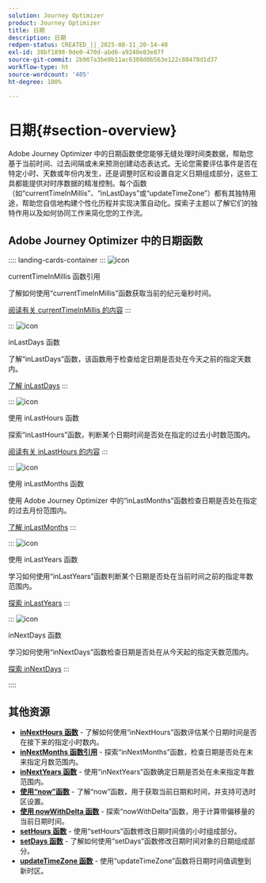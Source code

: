 ```yaml
---
solution: Journey Optimizer
product: Journey Optimizer
title: 日期
description: 日期
redpen-status: CREATED_||_2025-08-11_20-14-40
exl-id: 38bf1898-9de0-470d-abd6-a9240e83e87f
source-git-commit: 2b907a3be8b11ac6308d0b563e122c88478d1d37
workflow-type: ht
source-wordcount: '405'
ht-degree: 100%

---
```


# 日期{#section-overview}

Adobe Journey Optimizer 中的日期函数使您能够无缝处理时间类数据，帮助您基于当前时间、过去间隔或未来预测创建动态表达式。无论您需要评估事件是否在特定小时、天数或年份内发生，还是调整时区和设置自定义日期组成部分，这些工具都能提供对时序数据的精准控制。每个函数（如“currentTimeInMillis”、“inLastDays”或“updateTimeZone”）都有其独特用途，帮助您自信地构建个性化历程并实现决策自动化。探索子主题以了解它们的独特作用以及如何协同工作来简化您的工作流。

## Adobe Journey Optimizer 中的日期函数

:::: landing-cards-container
:::
![icon](https://cdn.experienceleague.adobe.com/icons/code-branch.svg?lang=zh-Hans)

currentTimeInMillis 函数引用

了解如何使用“currentTimeInMillis”函数获取当前的纪元毫秒时间。

[阅读有关 currentTimeInMillis 的内容](../using/building-journeys/functions/functioncurrenttimeinmillis.md)
:::

:::
![icon](https://cdn.experienceleague.adobe.com/icons/code-branch.svg?lang=zh-Hans)

inLastDays 函数

了解“inLastDays”函数，该函数用于检查给定日期是否处在今天之前的指定天数内。

[了解 inLastDays](../using/building-journeys/functions/functioninlastdays.md)
:::

:::
![icon](https://cdn.experienceleague.adobe.com/icons/code-branch.svg?lang=zh-Hans)

使用 inLastHours 函数

探索“inLastHours”函数，判断某个日期时间是否处在指定的过去小时数范围内。

[阅读有关 inLastHours 的内容](../using/building-journeys/functions/functioninlasthours.md)
:::

:::
![icon](https://cdn.experienceleague.adobe.com/icons/code-branch.svg?lang=zh-Hans)

使用 inLastMonths 函数

使用 Adobe Journey Optimizer 中的“inLastMonths”函数检查日期是否处在指定的过去月份范围内。

[了解 inLastMonths](../using/building-journeys/functions/functioninlastmonths.md)
:::

:::
![icon](https://cdn.experienceleague.adobe.com/icons/code-branch.svg?lang=zh-Hans)

使用 inLastYears 函数

学习如何使用“inLastYears”函数判断某个日期是否处在当前时间之前的指定年数范围内。

[探索 inLastYears](../using/building-journeys/functions/functioninlastyears.md)
:::

:::
![icon](https://cdn.experienceleague.adobe.com/icons/code-branch.svg?lang=zh-Hans)

inNextDays 函数

学习如何使用“inNextDays”函数检查日期是否处在从今天起的指定天数范围内。

[探索 inNextDays](../using/building-journeys/functions/functioninnextdays.md)
:::

::::


## 其他资源

- **[inNextHours 函数](../using/building-journeys/functions/functioninnexthours.md)** - 了解如何使用“inNextHours”函数评估某个日期时间是否在接下来的指定小时数内。
- **[inNextMonths 函数引用](../using/building-journeys/functions/functioninnextmonths.md)** - 探索“inNextMonths”函数，检查日期是否处在未来指定月数范围内。
- **[inNextYears 函数](../using/building-journeys/functions/functioninnextyears.md)** - 使用“inNextYears”函数确定日期是否处在未来指定年数范围内。
- **[使用“now”函数](../using/building-journeys/functions/functionnow.md)** - 了解“now”函数，用于获取当前日期和时间，并支持可选时区设置。
- **[使用 nowWithDelta 函数](../using/building-journeys/functions/functionnowwithdelta.md)** - 探索“nowWithDelta”函数，用于计算带偏移量的当前日期时间。
- **[setHours 函数](../using/building-journeys/functions/functionsethours.md)** - 使用“setHours”函数修改日期时间值的小时组成部分。
- **[setDays 函数](../using/building-journeys/functions/functionsetdays.md)** - 了解如何使用“setDays”函数修改日期时间对象的日期组成部分。
- **[updateTimeZone 函数](../using/building-journeys/functions/functionupdatetimezone.md)** - 使用“updateTimeZone”函数将日期时间值调整到新时区。
